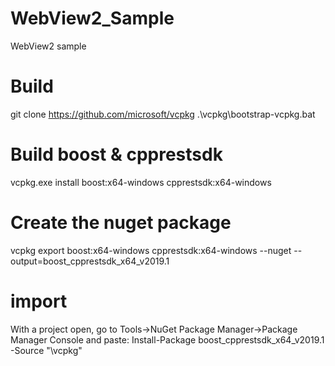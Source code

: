 # WebView2_Sample
WebView2 sample

# Build
git clone https://github.com/microsoft/vcpkg
.\vcpkg\bootstrap-vcpkg.bat
# Build boost & cpprestsdk
vcpkg.exe install boost:x64-windows cpprestsdk:x64-windows
# Create the nuget package
vcpkg export boost:x64-windows cpprestsdk:x64-windows --nuget --output=boost_cpprestsdk_x64_v2019.1
# import
With a project open, go to Tools->NuGet Package Manager->Package Manager Console and paste:
Install-Package boost_cpprestsdk_x64_v2019.1 -Source "<path>\vcpkg"
